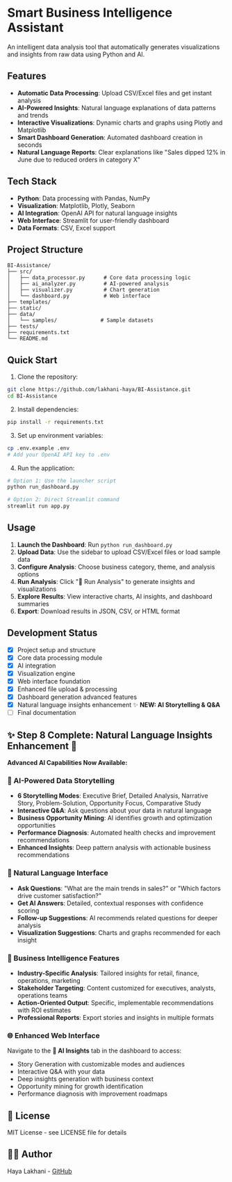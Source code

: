 # Smart Business Intelligence Assistant 

An intelligent data analysis tool that automatically generates visualizations and insights from raw data using Python and AI.

## Features

- **Automatic Data Processing**: Upload CSV/Excel files and get instant analysis
- **AI-Powered Insights**: Natural language explanations of data patterns and trends
- **Interactive Visualizations**: Dynamic charts and graphs using Plotly and Matplotlib
- **Smart Dashboard Generation**: Automated dashboard creation in seconds
- **Natural Language Reports**: Clear explanations like "Sales dipped 12% in June due to reduced orders in category X"

## Tech Stack

- **Python**: Data processing with Pandas, NumPy
- **Visualization**: Matplotlib, Plotly, Seaborn
- **AI Integration**: OpenAI API for natural language insights
- **Web Interface**: Streamlit for user-friendly dashboard
- **Data Formats**: CSV, Excel support

## Project Structure

```
BI-Assistance/
├── src/
│   ├── data_processor.py      # Core data processing logic
│   ├── ai_analyzer.py         # AI-powered analysis
│   ├── visualizer.py          # Chart generation
│   └── dashboard.py           # Web interface
├── templates/
├── static/
├── data/
│   └── samples/              # Sample datasets
├── tests/
├── requirements.txt
└── README.md
```

## Quick Start

1. Clone the repository:
```bash
git clone https://github.com/lakhani-haya/BI-Assistance.git
cd BI-Assistance
```

2. Install dependencies:
```bash
pip install -r requirements.txt
```

3. Set up environment variables:
```bash
cp .env.example .env
# Add your OpenAI API key to .env
```

4. Run the application:
```bash
# Option 1: Use the launcher script
python run_dashboard.py

# Option 2: Direct Streamlit command
streamlit run app.py
```

## Usage

1. **Launch the Dashboard**: Run `python run_dashboard.py` 
2. **Upload Data**: Use the sidebar to upload CSV/Excel files or load sample data
3. **Configure Analysis**: Choose business category, theme, and analysis options
4. **Run Analysis**: Click "🚀 Run Analysis" to generate insights and visualizations
5. **Explore Results**: View interactive charts, AI insights, and dashboard summaries
6. **Export**: Download results in JSON, CSV, or HTML format

## Development Status

- [x] Project setup and structure
- [x] Core data processing module
- [x] AI integration
- [x] Visualization engine
- [x] Web interface foundation
- [x] Enhanced file upload & processing
- [x] Dashboard generation advanced features
- [x] Natural language insights enhancement ✨ **NEW: AI Storytelling & Q&A**
- [ ] Final documentation

## ✨ Step 8 Complete: Natural Language Insights Enhancement 🤖

**Advanced AI Capabilities Now Available:**

### 🤖 AI-Powered Data Storytelling
- **6 Storytelling Modes**: Executive Brief, Detailed Analysis, Narrative Story, Problem-Solution, Opportunity Focus, Comparative Study
- **Interactive Q&A**: Ask questions about your data in natural language
- **Business Opportunity Mining**: AI identifies growth and optimization opportunities
- **Performance Diagnosis**: Automated health checks and improvement recommendations
- **Enhanced Insights**: Deep pattern analysis with actionable business recommendations

### 💬 Natural Language Interface
- **Ask Questions**: "What are the main trends in sales?" or "Which factors drive customer satisfaction?"
- **Get AI Answers**: Detailed, contextual responses with confidence scoring
- **Follow-up Suggestions**: AI recommends related questions for deeper analysis
- **Visualization Suggestions**: Charts and graphs recommended for each insight

### 🎯 Business Intelligence Features
- **Industry-Specific Analysis**: Tailored insights for retail, finance, operations, marketing
- **Stakeholder Targeting**: Content customized for executives, analysts, operations teams
- **Action-Oriented Output**: Specific, implementable recommendations with ROI estimates
- **Professional Reports**: Export stories and insights in multiple formats

### 🌐 Enhanced Web Interface
Navigate to the **🤖 AI Insights** tab in the dashboard to access:
- Story Generation with customizable modes and audiences
- Interactive Q&A with your data
- Deep insights generation with business context
- Opportunity mining for growth identification
- Performance diagnosis with improvement roadmaps

## 📄 License

MIT License - see LICENSE file for details

## 👨‍💻 Author

Haya Lakhani - [GitHub](https://github.com/lakhani-haya)